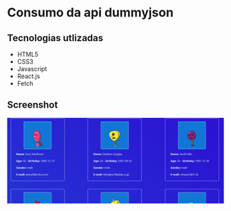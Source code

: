 # Consumo da api dummyjson

## Tecnologias utlizadas
<ul>
  <li>HTML5</li>
  <li>CSS3</li>
  <li>Javascript</li>
  <li>React.js</li>
  <li>Fetch</li>
</ul>

## Screenshot

<img src="imagem_2023-10-02_183801069.png">
